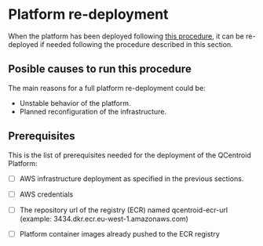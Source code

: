 # Platform re-deployment

When the platform has been deployed following [this procedure](deployment-aws-platform.md), it can be re-deployed if needed following the procedure described in this section.

## Posible causes to run this procedure

The main reasons for a full platform re-deployment could be:

- Unstable behavior of the platform.
- Planned reconfiguration of the infrastructure.


## Prerequisites

This is the list of prerequisites needed for the deployment of the QCentroid Platform:

- [ ] AWS infrastructure deployment as specified in the previous sections.
- [ ] AWS credentials 
- [ ] The repository url of the registry (ECR) named qcentroid-ecr-url (example: 3434.dkr.ecr.eu-west-1.amazonaws.com)
- [ ] Platform container images already pushed to the ECR registry

